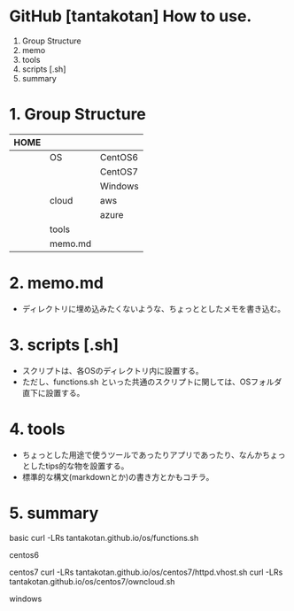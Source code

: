# GitHub [tantakotan] How to use.

1. Group Structure
1. memo
1. tools
1. scripts [.sh]
1. summary


# 1. Group Structure

|HOME|||
|---|-------|-------|
|   |OS     |CentOS6|
|   |       |CentOS7|
|   |       |Windows|
|   |cloud  |aws    |
|   |       |azure  |
|   |tools  ||
|   |memo.md||

# 2. memo.md

- ディレクトリに埋め込みたくないような、ちょっととしたメモを書き込む。

# 3. scripts [.sh]

- スクリプトは、各OSのディレクトリ内に設置する。
- ただし、functions.sh といった共通のスクリプトに関しては、OSフォルダ直下に設置する。

# 4. tools

- ちょっとした用途で使うツールであったりアプリであったり、なんかちょっとしたtips的な物を設置する。
- 標準的な構文(markdownとか)の書き方とかもコチラ。

# 5. summary 

basic
curl -LRs tantakotan.github.io/os/functions.sh

centos6

centos7
curl -LRs tantakotan.github.io/os/centos7/httpd.vhost.sh
curl -LRs tantakotan.github.io/os/centos7/owncloud.sh

windows
